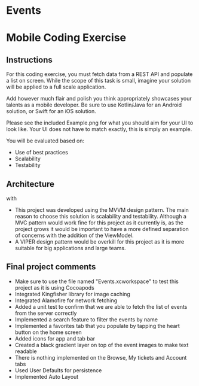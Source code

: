 # Events

# Mobile Coding Exercise

## Instructions

For this coding exercise, you must fetch data from a REST API and populate a list on screen. While the scope of this task is small, imagine your solution will be applied to a full scale application.

Add however much flair and polish you think appropriately showcases your talents as a mobile developer. Be sure to use Kotlin/Java for an Android solution, or Swift for an iOS solution.

Please see the included Example.png for what you should aim for your UI to look like. Your UI does not have to match exactly, this is simply an example.

You will be evaluated based on:
* Use of best practices 
* Scalability 
* Testability

## Architecture
with
* This project was developed using the MVVM design pattern. The main reason to choose this solution is scalability and testability. Although a MVC pattern would work fine for this project as it currently is, as the project grows it would be important to have a more defined separation of concerns with the addition of the ViewModel.
* A VIPER design pattern would be overkill for this project as it is more suitable for big applications and large teams.

## Final project comments

* Make sure to use the file named "Events.xcworkspace" to test this project as it is using Cocoapods
* Integrated Kingfisher library for image caching
* Integrated Alamofire for network fetching
* Added a unit test to confirm that we are able to fetch the list of events from the server correctly
* Implemented a search feature to filter the events by name
* Implemented a favorites tab that you populate by tapping the heart button on the home screen
* Added icons for app and tab bar
* Created a black gradient layer on top of the event images to make text readable
* There is nothing implemented on the Browse, My tickets and Account tabs
* Used User Defaults for persistence
* Implemented Auto Layout




 
